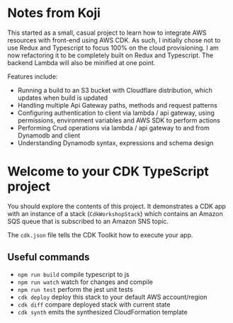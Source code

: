 # Notes from Koji

This started as a small, casual project to learn how to integrate AWS resources with front-end using AWS CDK. As such, I initially chose not to use Redux and Typescript to focus 100% on the cloud provisioning. I am now refactoring it to be completely built on Redux and Typescript. The backend Lambda will also be minified at one point.

Features include:

- Running a build to an S3 bucket with Cloudflare distribution, which updates when build is updated
- Handling multiple Api Gateway paths, methods and request patterns
- Configuring authentication to client via lambda / api gateway, using permissions, environment variables and AWS SDK to perform actions
- Performing Crud operations via lambda / api gateway to and from Dynamodb and client
- Understanding Dynamodb syntax, expressions and schema design

# Welcome to your CDK TypeScript project

You should explore the contents of this project. It demonstrates a CDK app with an instance of a stack (`CdkWorkshopStack`)
which contains an Amazon SQS queue that is subscribed to an Amazon SNS topic.

The `cdk.json` file tells the CDK Toolkit how to execute your app.

## Useful commands

* `npm run build`   compile typescript to js
* `npm run watch`   watch for changes and compile
* `npm run test`    perform the jest unit tests
* `cdk deploy`      deploy this stack to your default AWS account/region
* `cdk diff`        compare deployed stack with current state
* `cdk synth`       emits the synthesized CloudFormation template
